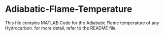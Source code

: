 # Adiabatic-Flame-Temperature
This file contains MATLAB Code for the Adiabatic Flame temperature of any Hydrocarbon. for more detail, refer to the README file.
